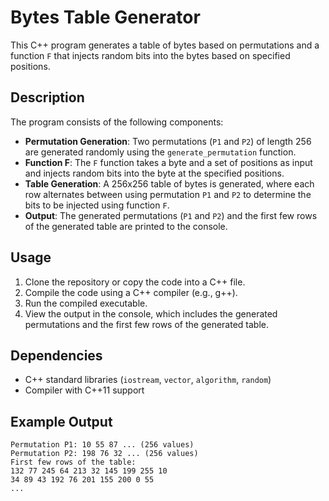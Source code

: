 # Bytes Table Generator

This C++ program generates a table of bytes based on permutations and a function `F` that injects random bits into the bytes based on specified positions.

## Description

The program consists of the following components:

- **Permutation Generation**: Two permutations (`P1` and `P2`) of length 256 are generated randomly using the `generate_permutation` function.
- **Function F**: The `F` function takes a byte and a set of positions as input and injects random bits into the byte at the specified positions.
- **Table Generation**: A 256x256 table of bytes is generated, where each row alternates between using permutation `P1` and `P2` to determine the bits to be injected using function `F`.
- **Output**: The generated permutations (`P1` and `P2`) and the first few rows of the generated table are printed to the console.

## Usage

1. Clone the repository or copy the code into a C++ file.
2. Compile the code using a C++ compiler (e.g., g++).
3. Run the compiled executable.
4. View the output in the console, which includes the generated permutations and the first few rows of the generated table.

## Dependencies

- C++ standard libraries (`iostream`, `vector`, `algorithm`, `random`)
- Compiler with C++11 support

## Example Output

```plaintext
Permutation P1: 10 55 87 ... (256 values)
Permutation P2: 198 76 32 ... (256 values)
First few rows of the table:
132 77 245 64 213 32 145 199 255 10
34 89 43 192 76 201 155 200 0 55
...

